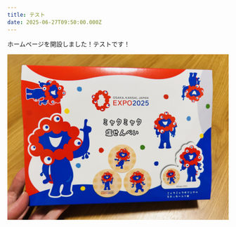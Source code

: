 ```yaml
---
title: テスト
date: 2025-06-27T09:50:00.000Z
---
```

ホームページを開設しました！テストです！

![](/images/uploads/img_6841.jpg)
